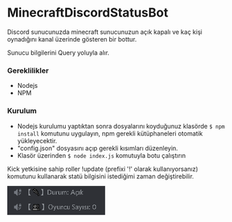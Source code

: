 # MinecraftDiscordStatusBot
Discord sunucunuzda minecraft sunucunuzun açık kapalı ve kaç kişi oynadığını kanal üzerinde gösteren bir bottur.

Sunucu bilgilerini Query yoluyla alır.

### Gereklilikler
- Nodejs
- NPM

### Kurulum
- Nodejs kurulumu yaptıktan sonra dosyalarını koyduğunuz klasörde `$ npm install` komutunu uygulayın, npm gerekli kütüphaneleri otomatik yükleyecektir.
- "config.json" dosyasını açıp gerekli kısımları düzenleyin.
- Klasör üzerinden `$ node index.js` komutuyla botu çalıştırın 

Kick yetkisine sahip roller !update (prefixi '!' olarak kullanıyorsanız) komutunu kullanarak statü bilgisini istediğimi zaman değiştirebilir.

![](./img/img1.png)
